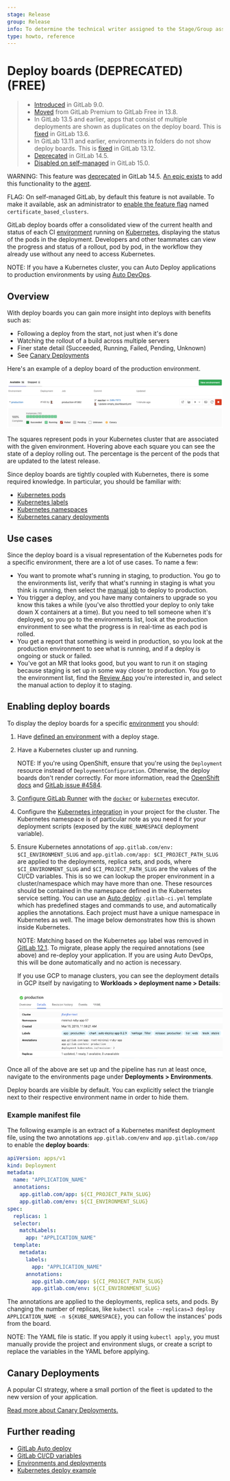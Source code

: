 ```yaml
---
stage: Release
group: Release
info: To determine the technical writer assigned to the Stage/Group associated with this page, see https://about.gitlab.com/handbook/engineering/ux/technical-writing/#assignments
type: howto, reference
---
```


# Deploy boards (DEPRECATED) **(FREE)**

> - [Introduced](https://gitlab.com/gitlab-org/gitlab/-/issues/1589) in GitLab 9.0.
> - [Moved](https://gitlab.com/gitlab-org/gitlab/-/issues/212320) from GitLab Premium to GitLab Free in 13.8.
> - In GitLab 13.5 and earlier, apps that consist of multiple deployments are shown as
>   duplicates on the deploy board. This is [fixed](https://gitlab.com/gitlab-org/gitlab/-/issues/8463)
>   in GitLab 13.6.
> - In GitLab 13.11 and earlier, environments in folders do not show deploy boards.
>   This is [fixed](https://gitlab.com/gitlab-org/gitlab/-/merge_requests/60525) in
>   GitLab 13.12.
> - [Deprecated](https://gitlab.com/groups/gitlab-org/configure/-/epics/8) in GitLab 14.5.
> - [Disabled on self-managed](https://gitlab.com/gitlab-org/gitlab/-/issues/353410) in GitLab 15.0.

WARNING:
This feature was [deprecated](https://gitlab.com/groups/gitlab-org/configure/-/epics/8) in GitLab 14.5.
[An epic exists](https://gitlab.com/groups/gitlab-org/-/epics/2493)
to add this functionality to the [agent](../index.md).

FLAG:
On self-managed GitLab, by default this feature is not available. To make it available, ask an administrator to [enable the feature flag](../../administration/feature_flags.md) named `certificate_based_clusters`.

GitLab deploy boards offer a consolidated view of the current health and
status of each CI [environment](../../ci/environments/index.md) running on [Kubernetes](https://kubernetes.io), displaying the status
of the pods in the deployment. Developers and other teammates can view the
progress and status of a rollout, pod by pod, in the workflow they already use
without any need to access Kubernetes.

NOTE:
If you have a Kubernetes cluster, you can Auto Deploy applications to production
environments by using [Auto DevOps](../../topics/autodevops/index.md).

## Overview

With deploy boards you can gain more insight into deploys with benefits such as:

- Following a deploy from the start, not just when it's done
- Watching the rollout of a build across multiple servers
- Finer state detail (Succeeded, Running, Failed, Pending, Unknown)
- See [Canary Deployments](canary_deployments.md)

Here's an example of a deploy board of the production environment.

![deploy boards landing page](img/deploy_boards_landing_page.png)

The squares represent pods in your Kubernetes cluster that are associated with
the given environment. Hovering above each square you can see the state of a
deploy rolling out. The percentage is the percent of the pods that are updated
to the latest release.

Since deploy boards are tightly coupled with Kubernetes, there is some required
knowledge. In particular, you should be familiar with:

- [Kubernetes pods](https://kubernetes.io/docs/concepts/workloads/pods/)
- [Kubernetes labels](https://kubernetes.io/docs/concepts/overview/working-with-objects/labels/)
- [Kubernetes namespaces](https://kubernetes.io/docs/concepts/overview/working-with-objects/namespaces/)
- [Kubernetes canary deployments](https://kubernetes.io/docs/concepts/cluster-administration/manage-deployment/#canary-deployments)

## Use cases

Since the deploy board is a visual representation of the Kubernetes pods for a
specific environment, there are a lot of use cases. To name a few:

- You want to promote what's running in staging, to production. You go to the
  environments list, verify that what's running in staging is what you think is
  running, then select the [manual job](../../ci/jobs/job_control.md#create-a-job-that-must-be-run-manually) to deploy to production.
- You trigger a deploy, and you have many containers to upgrade so you know
  this takes a while (you've also throttled your deploy to only take down X
  containers at a time). But you need to tell someone when it's deployed, so you
  go to the environments list, look at the production environment to see what
  the progress is in real-time as each pod is rolled.
- You get a report that something is weird in production, so you look at the
  production environment to see what is running, and if a deploy is ongoing or
  stuck or failed.
- You've got an MR that looks good, but you want to run it on staging because
  staging is set up in some way closer to production. You go to the environment
  list, find the [Review App](../../ci/review_apps/index.md) you're interested in, and select the
  manual action to deploy it to staging.

## Enabling deploy boards

To display the deploy boards for a specific [environment](../../ci/environments/index.md) you should:

1. Have [defined an environment](../../ci/environments/index.md) with a deploy stage.

1. Have a Kubernetes cluster up and running.

   NOTE:
   If you're using OpenShift, ensure that you're using the `Deployment` resource
   instead of `DeploymentConfiguration`. Otherwise, the deploy boards don't render
   correctly. For more information, read the
   [OpenShift docs](https://docs.openshift.com/container-platform/3.7/dev_guide/deployments/kubernetes_deployments.html#kubernetes-deployments-vs-deployment-configurations)
   and [GitLab issue #4584](https://gitlab.com/gitlab-org/gitlab/-/issues/4584).

1. [Configure GitLab Runner](../../ci/runners/index.md) with the [`docker`](https://docs.gitlab.com/runner/executors/docker.html) or
   [`kubernetes`](https://docs.gitlab.com/runner/executors/kubernetes.html) executor.
1. Configure the [Kubernetes integration](../infrastructure/clusters/index.md) in your project for the
   cluster. The Kubernetes namespace is of particular note as you need it
   for your deployment scripts (exposed by the `KUBE_NAMESPACE` deployment variable).
1. Ensure Kubernetes annotations of `app.gitlab.com/env: $CI_ENVIRONMENT_SLUG`
   and `app.gitlab.com/app: $CI_PROJECT_PATH_SLUG` are applied to the
   deployments, replica sets, and pods, where `$CI_ENVIRONMENT_SLUG` and
   `$CI_PROJECT_PATH_SLUG` are the values of the CI/CD variables. This is so we can
   lookup the proper environment in a cluster/namespace which may have more
   than one. These resources should be contained in the namespace defined in
   the Kubernetes service setting. You can use an [Auto deploy](../../topics/autodevops/stages.md#auto-deploy) `.gitlab-ci.yml`
   template which has predefined stages and commands to use, and automatically
   applies the annotations. Each project must have a unique namespace in
   Kubernetes as well. The image below demonstrates how this is shown inside
   Kubernetes.

   NOTE:
   Matching based on the Kubernetes `app` label was removed in [GitLab
   12.1](https://gitlab.com/gitlab-org/gitlab/-/merge_requests/14020).
   To migrate, please apply the required annotations (see above) and
   re-deploy your application. If you are using Auto DevOps, this will
   be done automatically and no action is necessary.

   If you use GCP to manage clusters, you can see the deployment details in GCP itself by navigating to **Workloads > deployment name > Details**:

   ![deploy boards Kubernetes Label](img/deploy_boards_kubernetes_label.png)

Once all of the above are set up and the pipeline has run at least once,
navigate to the environments page under **Deployments > Environments**.

Deploy boards are visible by default. You can explicitly select
the triangle next to their respective environment name in order to hide them.

### Example manifest file

The following example is an extract of a Kubernetes manifest deployment file, using the two annotations `app.gitlab.com/env` and `app.gitlab.com/app` to enable the **deploy boards**:

```yaml
apiVersion: apps/v1
kind: Deployment
metadata:
  name: "APPLICATION_NAME"
  annotations:
    app.gitlab.com/app: ${CI_PROJECT_PATH_SLUG}
    app.gitlab.com/env: ${CI_ENVIRONMENT_SLUG}
spec:
  replicas: 1
  selector:
    matchLabels:
      app: "APPLICATION_NAME"
  template:
    metadata:
      labels:
        app: "APPLICATION_NAME"
      annotations:
        app.gitlab.com/app: ${CI_PROJECT_PATH_SLUG}
        app.gitlab.com/env: ${CI_ENVIRONMENT_SLUG}
```

The annotations are applied to the deployments, replica sets, and pods. By changing the number of replicas, like `kubectl scale --replicas=3 deploy APPLICATION_NAME -n ${KUBE_NAMESPACE}`, you can follow the instances' pods from the board.

NOTE:
The YAML file is static. If you apply it using `kubectl apply`, you must
manually provide the project and environment slugs, or create a script to
replace the variables in the YAML before applying.

## Canary Deployments

A popular CI strategy, where a small portion of the fleet is updated to the new
version of your application.

[Read more about Canary Deployments.](canary_deployments.md)

## Further reading

- [GitLab Auto deploy](../../topics/autodevops/stages.md#auto-deploy)
- [GitLab CI/CD variables](../../ci/variables/index.md)
- [Environments and deployments](../../ci/environments/index.md)
- [Kubernetes deploy example](https://gitlab.com/gitlab-examples/kubernetes-deploy)
